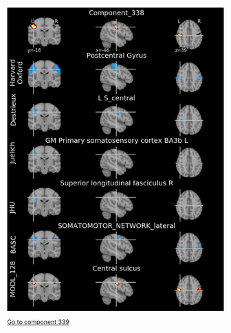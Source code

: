 


![338](preliminary/338.jpg "Component 338")

[Go to component 339](https://parietal-inria.github.io/MODL_atlas/512/339 "Component 339")